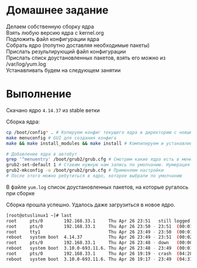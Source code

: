 # Домашнее задание

Делаем собственную сборку ядра \
Взять любую версию ядра с kernel.org \
Подложить файл конфигурации ядра \
Собрать ядро (попутно доставляя необходимые пакеты) \
Прислать результирующий файл конфигурации \
Прислать списк доустановленных пакетов, взять его можно из /var/log/yum.log\
Устанавливать будем на следующем занятии

# Выполнение

Скачано ядро `4.14.37` из stable ветки

Сборка ядра:
```bash
cp /boot/config* . # Копируем конфиг текущего ядра в директорию с новым
make menuconfig # GUI для создания конфига
make && make install_modules && make install # Компилируем и устанавливаем

# Добавление ядра в автобут
grep '^menuentry' /boot/grub2/grub.cfg # Смотрим какие ядра есть в меню
grub2-set-default 1 # Ставим нужную нам запись по умолчанию. Нумерация с нуля
grub2-mkconfig -o /boot/grub2/grub.cfg # Применяем настройки
# После этого можно ребутиться в ядро, которое выбрали по умолчанию
```

В файле `yum.log` список доустановленных пакетов, на которые ругалось при сборке

Сборка прошла успешно. Удалось даже загрузиться в новое ядро.

```bash
[root@otuslinux1 ~]# last
root     pts/0        192.168.33.1     Thu Apr 26 23:51   still logged in   
root     pts/0        192.168.33.1     Thu Apr 26 23:50 - 23:51  (00:01)    
root     tty1                          Thu Apr 26 23:49 - 23:50  (00:01)    
reboot   system boot  4.14.37          Thu Apr 26 23:49 - 23:51  (00:02)    
root     pts/0        192.168.33.1     Thu Apr 26 23:48 - down   (00:00)    
reboot   system boot  3.10.0-693.11.6. Thu Apr 26 23:48 - 23:49  (00:01)    
root     pts/0        192.168.33.1     Thu Apr 26 19:19 - crash  (04:28)    
reboot   system boot  3.10.0-693.11.6. Thu Apr 26 19:17 - 23:49  (04:31)
```
